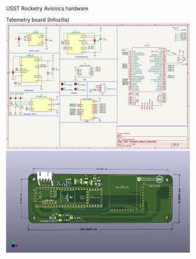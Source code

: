 USST Rocketry Avionics hardware

Telemetry board (Infozilla)
![screenshot](infozilla/schematic.png)
![screenshot](images/Telemetry_board.png)
